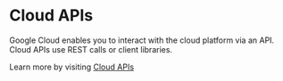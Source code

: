 # Cloud APIs

Google Cloud enables you to interact with the cloud platform via an API.
Cloud APIs use REST calls or client libraries.

Learn more by visiting [Cloud APIs](https://cloud.google.com/apis) 


